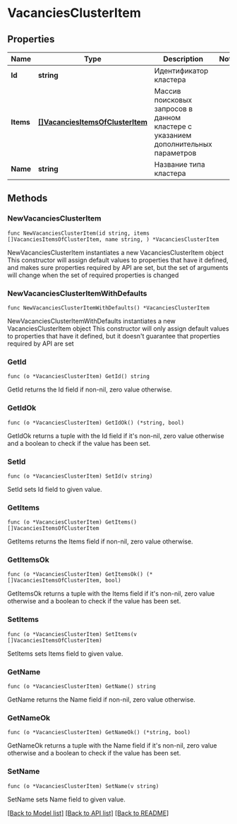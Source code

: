 # VacanciesClusterItem

## Properties

Name | Type | Description | Notes
------------ | ------------- | ------------- | -------------
**Id** | **string** | Идентификатор кластера | 
**Items** | [**[]VacanciesItemsOfClusterItem**](VacanciesItemsOfClusterItem.md) | Массив поисковых запросов в данном кластере с указанием дополнительных параметров | 
**Name** | **string** | Название типа кластера | 

## Methods

### NewVacanciesClusterItem

`func NewVacanciesClusterItem(id string, items []VacanciesItemsOfClusterItem, name string, ) *VacanciesClusterItem`

NewVacanciesClusterItem instantiates a new VacanciesClusterItem object
This constructor will assign default values to properties that have it defined,
and makes sure properties required by API are set, but the set of arguments
will change when the set of required properties is changed

### NewVacanciesClusterItemWithDefaults

`func NewVacanciesClusterItemWithDefaults() *VacanciesClusterItem`

NewVacanciesClusterItemWithDefaults instantiates a new VacanciesClusterItem object
This constructor will only assign default values to properties that have it defined,
but it doesn't guarantee that properties required by API are set

### GetId

`func (o *VacanciesClusterItem) GetId() string`

GetId returns the Id field if non-nil, zero value otherwise.

### GetIdOk

`func (o *VacanciesClusterItem) GetIdOk() (*string, bool)`

GetIdOk returns a tuple with the Id field if it's non-nil, zero value otherwise
and a boolean to check if the value has been set.

### SetId

`func (o *VacanciesClusterItem) SetId(v string)`

SetId sets Id field to given value.


### GetItems

`func (o *VacanciesClusterItem) GetItems() []VacanciesItemsOfClusterItem`

GetItems returns the Items field if non-nil, zero value otherwise.

### GetItemsOk

`func (o *VacanciesClusterItem) GetItemsOk() (*[]VacanciesItemsOfClusterItem, bool)`

GetItemsOk returns a tuple with the Items field if it's non-nil, zero value otherwise
and a boolean to check if the value has been set.

### SetItems

`func (o *VacanciesClusterItem) SetItems(v []VacanciesItemsOfClusterItem)`

SetItems sets Items field to given value.


### GetName

`func (o *VacanciesClusterItem) GetName() string`

GetName returns the Name field if non-nil, zero value otherwise.

### GetNameOk

`func (o *VacanciesClusterItem) GetNameOk() (*string, bool)`

GetNameOk returns a tuple with the Name field if it's non-nil, zero value otherwise
and a boolean to check if the value has been set.

### SetName

`func (o *VacanciesClusterItem) SetName(v string)`

SetName sets Name field to given value.



[[Back to Model list]](../README.md#documentation-for-models) [[Back to API list]](../README.md#documentation-for-api-endpoints) [[Back to README]](../README.md)


